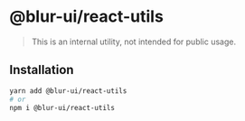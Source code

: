 # @blur-ui/react-utils

> This is an internal utility, not intended for public usage.

## Installation

```sh
yarn add @blur-ui/react-utils
# or
npm i @blur-ui/react-utils
```
